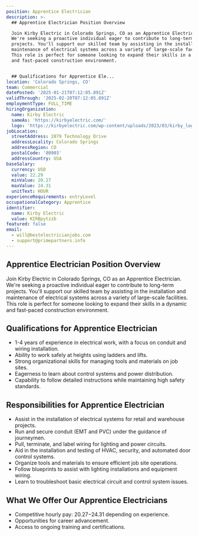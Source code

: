 ```yaml
---
position: Apprentice Electrician
description: >-
  ## Apprentice Electrician Position Overview

  Join Kirby Electric in Colorado Springs, CO as an Apprentice Electrician.
  We're seeking a proactive individual eager to contribute to long-term
  projects. You'll support our skilled team by assisting in the installation and
  maintenance of electrical systems across a variety of large-scale facilities.
  This role is perfect for someone looking to expand their skills in a dynamic
  and fast-paced construction environment.


  ## Qualifications for Apprentice Ele...
location: 'Colorado Springs, CO'
team: Commercial
datePosted: '2025-01-21T07:12:05.891Z'
validThrough: '2025-02-20T07:12:05.891Z'
employmentType: FULL_TIME
hiringOrganization:
  name: Kirby Electric
  sameAs: 'https://kirbyelectric.com/'
  logo: 'https://kirbyelectric.com/wp-content/uploads/2023/03/kirby_logo.png'
jobLocation:
  streetAddress: 2879 Technology Drive
  addressLocality: Colorado Springs
  addressRegion: CO
  postalCode: '80903'
  addressCountry: USA
baseSalary:
  currency: USD
  value: 22.29
  minValue: 20.27
  maxValue: 24.31
  unitText: HOUR
experienceRequirements: entryLevel
occupationalCategory: Apprentice
identifier:
  name: Kirby Electric
  value: KIRBpytzzb
featured: false
email:
  - will@bestelectricianjobs.com
  - support@primepartners.info
---
```




## Apprentice Electrician Position Overview
Join Kirby Electric in Colorado Springs, CO as an Apprentice Electrician. We're seeking a proactive individual eager to contribute to long-term projects. You'll support our skilled team by assisting in the installation and maintenance of electrical systems across a variety of large-scale facilities. This role is perfect for someone looking to expand their skills in a dynamic and fast-paced construction environment.

## Qualifications for Apprentice Electrician
- 1-4 years of experience in electrical work, with a focus on conduit and wiring installation.
- Ability to work safely at heights using ladders and lifts.
- Strong organizational skills for managing tools and materials on job sites.
- Eagerness to learn about control systems and power distribution.
- Capability to follow detailed instructions while maintaining high safety standards.

## Responsibilities for Apprentice Electrician
- Assist in the installation of electrical systems for retail and warehouse projects.
- Run and secure conduit (EMT and PVC) under the guidance of journeymen.
- Pull, terminate, and label wiring for lighting and power circuits.
- Aid in the installation and testing of HVAC, security, and automated door control systems.
- Organize tools and materials to ensure efficient job site operations.
- Follow blueprints to assist with lighting installations and equipment wiring.
- Learn to troubleshoot basic electrical circuit and control system issues.

## What We Offer Our Apprentice Electricians
- Competitive hourly pay: $20.27-$24.31 depending on experience.
- Opportunities for career advancement.
- Access to ongoing training and certifications.